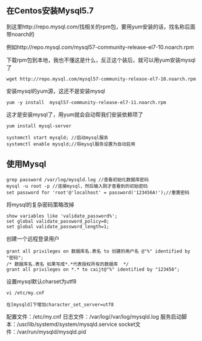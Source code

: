 ## 在Centos安装Mysql5.7

到这里http://repo.mysql.com/找相关的rpm包，要用yum安装的话，找名称后面带noarch的

例如http://repo.mysql.com/mysql57-community-release-el7-10.noarch.rpm

下载rpm包到本地，我也不懂这是什么，反正这个装后，就可以用yum安装mysql了

```
wget http://repo.mysql.com/mysql57-community-release-el7-10.noarch.rpm
```

安装mysql的yum源，这还不是安装mysql

```
yum -y install  mysql57-community-release-el7-11.noarch.rpm
```

这才是安装mysql了，用yum就会自动帮我们安装依赖项了

```
yum install mysql-server
```

```
systemctl start mysqld; //启动mysql服务
systemctl enable mysqld;//将mysql服务设置为自动启用
```



## 使用Mysql

```
grep password /var/log/mysqld.log //查看初始化数据库密码
mysql -u root -p //连接mysql，然后输入刚才查看到的初始密码
set password for 'root'@'localhost' = password('123456A!');//重置密码
```

将mysql的复杂密码策略改掉

```
show variables like 'validate_password%';
set global validate_password_policy=0;
set global validate_password_length=1;
```

创建一个远程登录用户

```
grant all privileges on 数据库名.表名 to 创建的用户名 @"%" identified by "密码"; 
/* 数据库名.表名 如果写成*.*代表授权所有的数据库  */
grant all privileges on *.* to caijt@"%" identified by "123456"; 
```

设置mysql默认charset为utf8

```
vi /etc/my.cnf

在[mysqld]下增加character_set_server=utf8
```

配置文件：/etc/my.cnf
日志文件：/var/log//var/log/mysqld.log
服务启动脚本：/usr/lib/systemd/system/mysqld.service
socket文件：/var/run/mysqld/mysqld.pid

